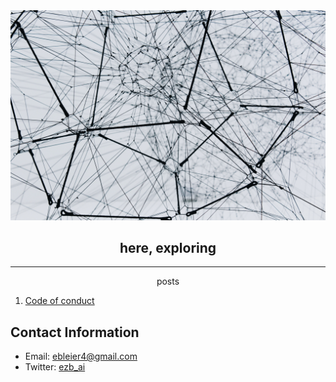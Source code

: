 <div align="center">
  <img src="alina-grubnyak-ZiQkhI7417A-unsplash.jpg" alt="Logo">
  <h2>here, exploring</h2>
  <hr>

  posts

</div>

1. [Code of conduct](posts/2023-10-05-code-of-conduct.md)

## Contact Information

- Email: ebleier4@gmail.com
- Twitter: [ezb_ai](https://twitter.com/ezb_ai)
